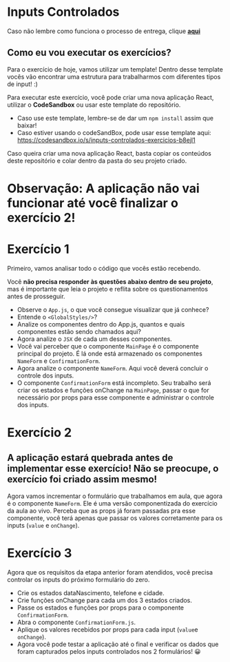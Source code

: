 # Inputs Controlados

Caso não lembre como funciona o processo de entrega, clique [**aqui**](https://github.com/labenuexercicios/instrucoes-entrega)


## Como eu vou executar os exercícios?
Para o exercício de hoje, vamos utilizar um template! Dentro desse template vocês vão encontrar uma estrutura para trabalharmos com diferentes tipos de input! :) 


Para executar este exercício, você pode criar uma nova aplicação React, utilizar o **CodeSandbox** ou usar este template do repositório.
- Caso use este template, lembre-se de dar um `npm install` assim que baixar! 
- Caso estiver usando o codeSandBox, pode usar esse template aqui: https://codesandbox.io/s/inputs-controlados-exercicios-b8ejl1

Caso queira criar uma nova aplicação React, basta copiar os conteúdos deste repositório e colar dentro da pasta do seu projeto criado.

# **Observação: A aplicação não vai funcionar até você finalizar o exercício 2!**

# Exercício 1

Primeiro, vamos analisar todo o código que vocês estão recebendo.

Você **não precisa responder às questões abaixo dentro de seu projeto**, mas é importante que leia o projeto e reflita sobre os questionamentos antes de prosseguir.

- Observe o `App.js`, o que você consegue visualizar que já conhece? 
- Entende o `<GlobalStyles/>`?
- Analize os componentes dentro do App.js, quantos e quais componentes estão sendo chamados aqui?
- Agora analize o `JSX` de cada um desses componentes.
- Você vai perceber que o componente `MainPage` é o componente principal do projeto. É lá onde está armazenado os componentes `NameForm` e `ConfirmationForm`. 
- Agora analize o componente `NameForm`. Aqui você deverá concluir o controle dos inputs.
- O componente `ConfirmationForm` está incompleto. Seu trabalho será criar os estados e funções onChange na `MainPage`, passar o que for necessário por props para esse componente e administrar o controle dos inputs.


# Exercício 2

## **A aplicação estará quebrada antes de implementar esse exercício! Não se preocupe, o exercício foi criado assim mesmo!**

Agora vamos incrementar o formulário que trabalhamos em aula, que agora é o componente `NameForm`.
Ele é uma versão componentizada do exercício da aula ao vivo. Perceba que as props já foram passadas pra esse componente, você terá apenas que passar os valores corretamente para os inputs (`value` e `onChange`).


# Exercício 3

Agora que os requisitos da etapa anterior foram atendidos, você precisa controlar os inputs do próximo formulário do zero.  

- Crie os estados dataNascimento, telefone e cidade.
- Crie funções onChange para cada um dos 3 estados criados.
- Passe os estados e funções por props para o componente `ConfirmationForm`.
- Abra o componente `ConfirmationForm.js`.
- Aplique os valores recebidos por props para cada input (`value`e `onChange`).
- Agora você pode testar a aplicação até o final e verificar os dados que foram capturados pelos inputs controlados nos 2 formulários! 😀
